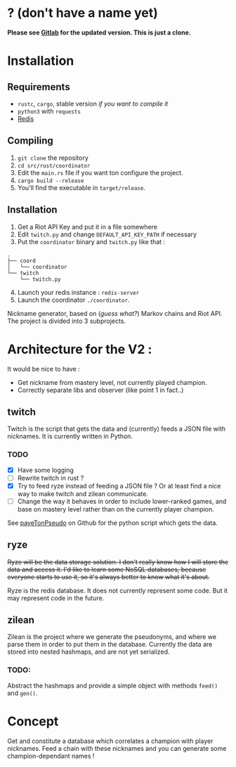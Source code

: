 ? (don't have a name yet)
========

__Please see [Gitlab](https://gitlab.com/MonsieurOenologue/Zelkow) for the updated version. This is just a clone.__

Installation
============

Requirements
------------

* `rustc`, `cargo`, stable version _if you want to compile it_
* `python3` with `requests`
* [Redis](http://redis.io/topics/quickstart)

Compiling
---------

1. `git clone` the repository
2. `cd src/rust/coordinator`
3. Edit the `main.rs` file if you want ton configure the project.
4. `cargo build --release`
5. You'll find the executable in `target/release`.

Installation
------------

1. Get a Riot API Key and put it in a file somewhere
2. Edit `twitch.py` and change `DEFAULT_API_KEY_PATH` if necessary
3. Put the `coordinator` binary and `twitch.py` like that :

```
.
├── coord
│   └── coordinator
└── twitch
    └── twitch.py
```

4. Launch your redis instance : `redis-server`
5. Launch the coordinator `./coordinator`.

Nickname generator, based on (_guess what?_) Markov chains and Riot API.
The project is divided into 3 subprojects.

# Architecture for the V2 :

 It would be nice to have :

 * Get nickname from mastery level, not currently played champion.
 * Correctly separate libs and observer (like point 1 in fact..)

## twitch

   Twitch is the script that gets the data and (currently) feeds a JSON file with nicknames.
   It is currently written in Python.

### TODO

  * [x] Have some logging
  * [ ] Rewrite twitch in rust ?
  * [x] Try to feed ryze instead of feeding a JSON file ? Or at least find a nice way to make twitch and zilean communicate.
  * [ ] Change the way it behaves in order to include lower-ranked games, and base on mastery level rather than on the currently player champion.

  See [payeTonPseudo](https://github.com/Uinelj/payeTonPseudo) on Github for the python script which gets the data.

## ryze

  ~~Ryze will be the data storage solution.
  I don't really know how I will store the data and access it.
  I'd like to learn some NoSQL databases, because everyone starts to use it, so it's always better to know what it's about.~~

  Ryze is the redis database. It does not currently represent some code. But it may represent code in the future.

## zilean

  Zilean is the project where we generate the pseudonyms, and where we parse them in order to put them in the database.
  Currently the data are stored into nested hashmaps, and are not yet serialized.

### TODO:

  Abstract the hashmaps and provide a simple object with methods `feed()` and `gen()`.

Concept
=======

Get and constitute a database which correlates a champion with player nicknames.
Feed a chain with these nicknames and you can generate some champion-dependant names !
